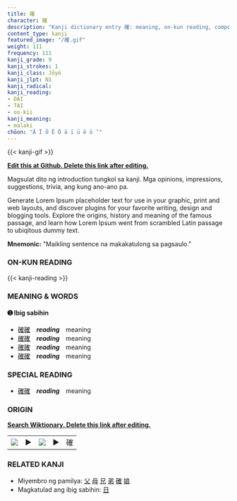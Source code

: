 ```yaml
---
title: 確
character: 確
description: "Kanji dictionary entry 確: meaning, on-kun reading, compounds, origin, related kanji"
content_type: kanji
featured_image: "/確.gif"
weight: 111
frequency: 111
kanji_grade: 9
kanji_strokes: 1
kanji_class: Jōyō
kanji_jlpt: N1
kanji_radical: 
kanji_reading: 
- DAI
- TAI
- oo-kii
kanji_meaning:
- malaki
chōon: "Ā Ī Ū Ē Ō ā ī ū ē ō ’"
---
```

[//]: # (Don't edit the line below. Kanji animated GIF code is automatically generated.)
{{< kanji-gif >}}

[//]: # (Edit below this line.)

**[Edit this at Github. Delete this link after editing.](https://github.com/tim0g/tim/tree/main/content/kanji/確/index.md)**

Magsulat dito ng introduction tungkol sa kanji. Mga opinions, impressions, suggestions, trivia, ang kung ano-ano pa.

Generate Lorem Ipsum placeholder text for use in your graphic, print and web layouts, and discover plugins for your favorite writing, design and blogging tools. Explore the origins, history and meaning of the famous passage, and learn how Lorem Ipsum went from scrambled Latin passage to ubiqitous dummy text.
 
**Mnemonic:** "Maikling sentence na makakatulong sa pagsaulo."

### ON-KUN READING

[//]: # (Don't edit the line below. ON-KUN READING code is automatically generated.)
{{< kanji-reading >}}

### MEANING & WORDS

#### ➊ **Ibig sabihin**
  - [確](../確)[確](../確)　***reading***　meaning
  - [確](../確)[確](../確)　***reading***　meaning
  - [確](../確)[確](../確)　***reading***　meaning
  - [確](../確)[確](../確)　***reading***　meaning

### SPECIAL READING
  - [確](../確)[確](../確)　***reading***　meaning

### ORIGIN

**[Search Wiktionary. Delete this link after editing.](https://wiktionary.org/wiki/確)**
<table class="kanji-table"><tr><td>
<img src="60px-確-bronze.svg.png">
</td><td>▶</td><td>
<img src="60px-確-oracle.svg.png">
</td><td>▶</td>
<td class="kanji-origin">確</td>
</tr></table>

### RELATED KANJI
- Miyembro ng pamilya: [父](../父) [母](../母) [兄](../兄) [弟](../弟) [確](../確) [娘](../娘)
- Magkatulad ang ibig sabihin: [日](../日)
